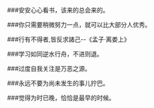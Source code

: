 ###安安心心看书，该来的总会来的。

###你只需要稍微努力一点，就可以比大部分人优秀。

###行有不得者,皆反求諸己--《孟子·离娄上》

###学习如同逆水行舟，不进则退。

###过度自我关注是万恶之源。

###永远不要为尚未发生的事儿拧巴。

###觉得为时已晚，恰恰是最早的时候。